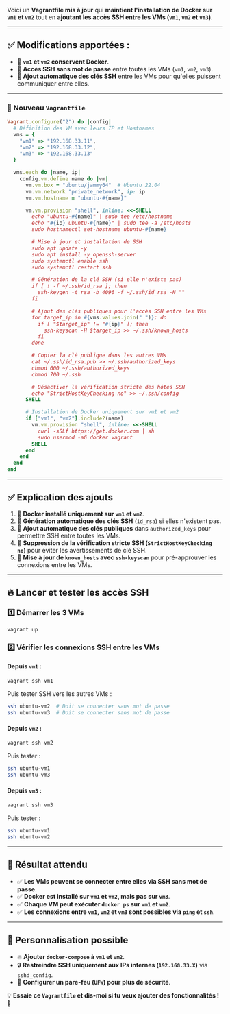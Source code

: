 Voici un **Vagrantfile mis à jour** qui **maintient l'installation de Docker sur `vm1` et `vm2`** tout en **ajoutant les accès SSH entre les VMs (`vm1`, `vm2` et `vm3`)**.

---

## ✅ **Modifications apportées :**
- 🚀 **`vm1` et `vm2` conservent Docker**.
- 🔑 **Accès SSH sans mot de passe** entre toutes les VMs (`vm1`, `vm2`, `vm3`).
- 🔄 **Ajout automatique des clés SSH** entre les VMs pour qu'elles puissent communiquer entre elles.

---

### 📌 **Nouveau `Vagrantfile`**
```ruby
Vagrant.configure("2") do |config|
  # Définition des VM avec leurs IP et Hostnames
  vms = {
    "vm1" => "192.168.33.11",
    "vm2" => "192.168.33.12",
    "vm3" => "192.168.33.13"
  }

  vms.each do |name, ip|
    config.vm.define name do |vm|
      vm.vm.box = "ubuntu/jammy64"  # Ubuntu 22.04
      vm.vm.network "private_network", ip: ip
      vm.vm.hostname = "ubuntu-#{name}"

      vm.vm.provision "shell", inline: <<-SHELL
        echo "ubuntu-#{name}" | sudo tee /etc/hostname
        echo "#{ip} ubuntu-#{name}" | sudo tee -a /etc/hosts
        sudo hostnamectl set-hostname ubuntu-#{name}

        # Mise à jour et installation de SSH
        sudo apt update -y
        sudo apt install -y openssh-server
        sudo systemctl enable ssh
        sudo systemctl restart ssh

        # Génération de la clé SSH (si elle n'existe pas)
        if [ ! -f ~/.ssh/id_rsa ]; then
          ssh-keygen -t rsa -b 4096 -f ~/.ssh/id_rsa -N ""
        fi

        # Ajout des clés publiques pour l'accès SSH entre les VMs
        for target_ip in #{vms.values.join(" ")}; do
          if [ "$target_ip" != "#{ip}" ]; then
            ssh-keyscan -H $target_ip >> ~/.ssh/known_hosts
          fi
        done

        # Copier la clé publique dans les autres VMs
        cat ~/.ssh/id_rsa.pub >> ~/.ssh/authorized_keys
        chmod 600 ~/.ssh/authorized_keys
        chmod 700 ~/.ssh

        # Désactiver la vérification stricte des hôtes SSH
        echo "StrictHostKeyChecking no" >> ~/.ssh/config
      SHELL

      # Installation de Docker uniquement sur vm1 et vm2
      if ["vm1", "vm2"].include?(name)
        vm.vm.provision "shell", inline: <<-SHELL
          curl -sSLf https://get.docker.com | sh
          sudo usermod -aG docker vagrant
        SHELL
      end
    end
  end
end
```

---

## ✅ **Explication des ajouts**
1. 📌 **Docker installé uniquement sur `vm1` et `vm2`**.
2. 🔑 **Génération automatique des clés SSH** (`id_rsa`) si elles n'existent pas.
3. 🔄 **Ajout automatique des clés publiques** dans `authorized_keys` pour permettre SSH entre toutes les VMs.
4. 🚀 **Suppression de la vérification stricte SSH (`StrictHostKeyChecking no`)** pour éviter les avertissements de clé SSH.
5. 📡 **Mise à jour de `known_hosts` avec `ssh-keyscan`** pour pré-approuver les connexions entre les VMs.

---

## 🔥 **Lancer et tester les accès SSH**
### **1️⃣ Démarrer les 3 VMs**
```bash
vagrant up
```

### **2️⃣ Vérifier les connexions SSH entre les VMs**
#### **Depuis `vm1` :**
```bash
vagrant ssh vm1
```
Puis tester SSH vers les autres VMs :
```bash
ssh ubuntu-vm2  # Doit se connecter sans mot de passe
ssh ubuntu-vm3  # Doit se connecter sans mot de passe
```

#### **Depuis `vm2` :**
```bash
vagrant ssh vm2
```
Puis tester :
```bash
ssh ubuntu-vm1
ssh ubuntu-vm3
```

#### **Depuis `vm3` :**
```bash
vagrant ssh vm3
```
Puis tester :
```bash
ssh ubuntu-vm1
ssh ubuntu-vm2
```

---

## 🎯 **Résultat attendu**
- ✅ **Les VMs peuvent se connecter entre elles via SSH sans mot de passe**.
- ✅ **Docker est installé sur `vm1` et `vm2`, mais pas sur `vm3`**.
- ✅ **Chaque VM peut exécuter `docker ps` sur `vm1` et `vm2`**.
- ✅ **Les connexions entre `vm1`, `vm2` et `vm3` sont possibles via `ping` et `ssh`**.

---

## 🚀 **Personnalisation possible**
- 🔥 **Ajouter `docker-compose` à `vm1` et `vm2`**.
- 🔒 **Restreindre SSH uniquement aux IPs internes (`192.168.33.X`)** via `sshd_config`.
- 📡 **Configurer un pare-feu (`UFW`) pour plus de sécurité**.

💡 **Essaie ce `Vagrantfile` et dis-moi si tu veux ajouter des fonctionnalités ! 🚀**
